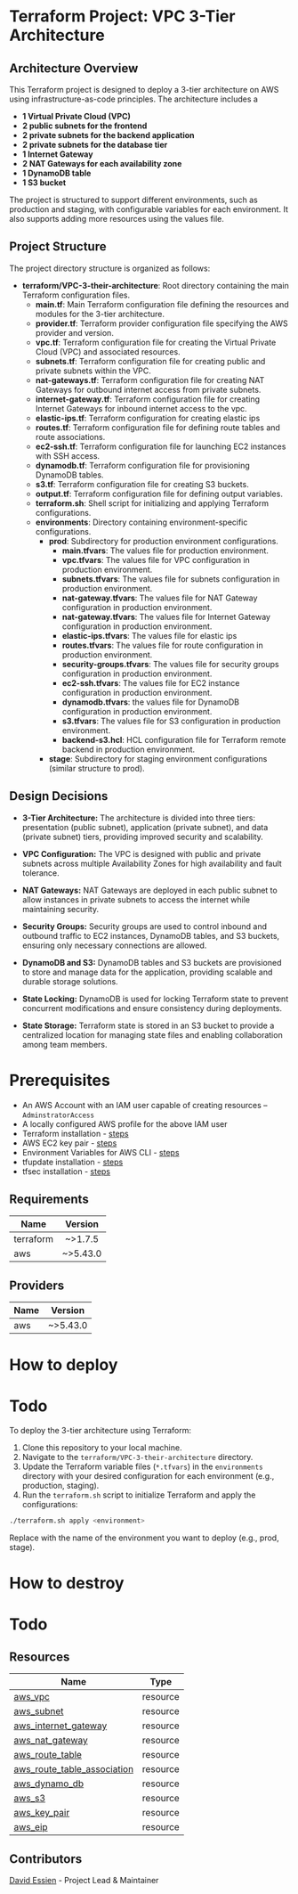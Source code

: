 # Terraform Project: VPC 3-Tier Architecture

## Architecture Overview

This Terraform project is designed to deploy a 3-tier architecture on AWS using infrastructure-as-code principles. The architecture includes a 

- **1 Virtual Private Cloud (VPC)**
- **2 public subnets for the frontend**
- **2 private subnets for the backend application**
- **2 private subnets for the database tier** 
- **1 Internet Gateway**
- **2 NAT Gateways for each availability zone**
- **1 DynamoDB table**
- **1 S3 bucket** 

The project is structured to support different environments, such as production and staging, with configurable variables for each environment. It also supports adding more resources using the values file.

## Project Structure

The project directory structure is organized as follows:

- **terraform/VPC-3-their-architecture**: Root directory containing the main Terraform configuration files.
  - **main.tf**: Main Terraform configuration file defining the resources and modules for the 3-tier architecture.
  - **provider.tf**: Terraform provider configuration file specifying the AWS provider and version.
  - **vpc.tf**: Terraform configuration file for creating the Virtual Private Cloud (VPC) and associated resources.
  - **subnets.tf**: Terraform configuration file for creating public and private subnets within the VPC.
  - **nat-gateways.tf**: Terraform configuration file for creating NAT Gateways for outbound internet access from private subnets.
  - **internet-gateway.tf**: Terraform configuration file for creating Internet Gateways for inbound internet access to the vpc.
  - **elastic-ips.tf**: Terraform configuration for creating elastic ips
  - **routes.tf**: Terraform configuration file for defining route tables and route associations.
  - **ec2-ssh.tf**: Terraform configuration file for launching EC2 instances with SSH access.
  - **dynamodb.tf**: Terraform configuration file for provisioning DynamoDB tables.
  - **s3.tf**: Terraform configuration file for creating S3 buckets.
  - **output.tf**: Terraform configuration file for defining output variables.
  - **terraform.sh**: Shell script for initializing and applying Terraform configurations.
  - **environments**: Directory containing environment-specific configurations.
    - **prod**: Subdirectory for production environment configurations.
      - **main.tfvars**: The values file for production environment.
      - **vpc.tfvars**: The values file for VPC configuration in production environment.
      - **subnets.tfvars**: The values file for subnets configuration in production environment.
      - **nat-gateway.tfvars**: The values file for NAT Gateway configuration in production environment.
      - **nat-gateway.tfvars**: The values file for Internet Gateway configuration in production environment.
      - **elastic-ips.tfvars**: The values file for elastic ips
      - **routes.tfvars**: The values file for route configuration in production environment.
      - **security-groups.tfvars**: The values file for security groups configuration in production environment.
      - **ec2-ssh.tfvars**: The values file for EC2 instance configuration in production environment.
      - **dynamodb.tfvars**: the values file for DynamoDB configuration in production environment.
      - **s3.tfvars**: The values file for S3 configuration in production environment.
      - **backend-s3.hcl**: HCL configuration file for Terraform remote backend in production environment.
    - **stage**: Subdirectory for staging environment configurations (similar structure to prod).

## Design Decisions
- **3-Tier Architecture:** The architecture is divided into three tiers: presentation (public subnet), application (private subnet), and data (private subnet) tiers, providing improved security and scalability.

- **VPC Configuration:** The VPC is designed with public and private subnets across multiple Availability Zones for high availability and fault tolerance.
- **NAT Gateways:** NAT Gateways are deployed in each public subnet to allow instances in private subnets to access the internet while maintaining security.
- **Security Groups:** Security groups are used to control inbound and outbound traffic to EC2 instances, DynamoDB tables, and S3 buckets, ensuring only necessary connections are allowed.
- **DynamoDB and S3:** DynamoDB tables and S3 buckets are provisioned to store and manage data for the application, providing scalable and durable storage solutions.
- **State Locking:** DynamoDB is used for locking Terraform state to prevent concurrent modifications and ensure consistency during deployments.
- **State Storage:** Terraform state is stored in an S3 bucket to provide a centralized location for managing state files and enabling collaboration among team members.


# Prerequisites
* An AWS Account with an IAM user capable of creating resources – `AdminstratorAccess`
* A locally configured AWS profile for the above IAM user
* Terraform installation - [steps](https://learn.hashicorp.com/tutorials/terraform/install-cli)
* AWS EC2 key pair - [steps](https://docs.aws.amazon.com/AWSEC2/latest/UserGuide/ec2-key-pairs.html)
* Environment Variables for AWS CLI - [steps](https://docs.aws.amazon.com/cli/latest/userguide/cli-configure-envvars.html)
* tfupdate installation - [steps](https://github.com/antonbabenko/pre-commit-terraform#how-to-install)
* tfsec installation - [steps](https://github.com/antonbabenko/pre-commit-terraform#how-to-install)

## Requirements
| Name          | Version       |
| ------------- |:-------------:|
| terraform     | ~>1.7.5       |
| aws           | ~>5.43.0      |

## Providers
| Name          | Version       |
| ------------- |:-------------:|
| aws           | ~>5.43.0      |

# How to deploy
# Todo

To deploy the 3-tier architecture using Terraform:

1. Clone this repository to your local machine.
2. Navigate to the `terraform/VPC-3-their-architecture` directory.
3. Update the Terraform variable files (`*.tfvars`) in the `environments` directory with your desired configuration for each environment (e.g., production, staging).
4. Run the `terraform.sh` script to initialize Terraform and apply the configurations:

```bash
./terraform.sh apply <environment>
```

Replace <environment> with the name of the environment you want to deploy (e.g., prod, stage).

# How to destroy
# Todo

## Resources
| Name          | Type       |
| ------------- |:-------------:|
| [aws_vpc](https://registry.terraform.io/providers/hashicorp/aws/latest/docs/resources/aws_vpc) | resource |
| [aws_subnet](https://registry.terraform.io/providers/hashicorp/aws/latest/docs/resources/aws_subnet) | resource |
| [aws_internet_gateway](https://registry.terraform.io/providers/hashicorp/aws/latest/docs/resources/aws_internet_gateway) | resource |
| [aws_nat_gateway](https://registry.terraform.io/providers/hashicorp/aws/latest/docs/resources/aws_internet_gateway) | resource |
| [aws_route_table](https://registry.terraform.io/providers/hashicorp/aws/latest/docs/resources/aws_route_table) | resource |
| [aws_route_table_association](https://registry.terraform.io/providers/hashicorp/aws/latest/docs/resources/aws_route_table_association) | resource |
| [aws_dynamo_db](https://registry.terraform.io/providers/hashicorp/aws/latest/docs/resources/aws_route_table_association) | resource |
| [aws_s3](https://registry.terraform.io/providers/hashicorp/aws/latest/docs/resources/aws_route_table_association) | resource |
| [aws_key_pair](https://registry.terraform.io/providers/hashicorp/aws/latest/docs/resources/aws_route_table_association) | resource |
| [aws_eip](https://registry.terraform.io/providers/hashicorp/aws/latest/docs/resources/aws_route_table_association) | resource |

## Contributors
[David Essien](https://github.com/davidshare) - Project Lead & Maintainer